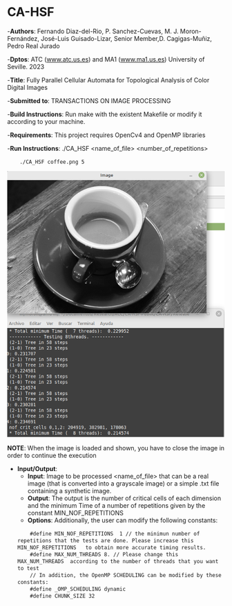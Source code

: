 # CA-HSF
-__Authors__: Fernando Diaz-del-Rio, P. Sanchez-Cuevas, M. J. Moron-Fernández, José-Luis Guisado-Lizar, Senior Member,D. Cagigas-Muñiz, Pedro Real Jurado

-__Dptos__: ATC (www.atc.us.es) and MA1 (www.ma1.us.es) University of Seville. 2023 

-__Title__: Fully Parallel Cellular Automata for Topological Analysis of Color Digital Images 

-__Submitted to__: TRANSACTIONS ON IMAGE PROCESSING

-__Build Instructions__: Run make with the existent Makefile or modify it according to your machine. 

-__Requirements__: This project requires OpenCv4 and OpenMP libraries

-__Run Instructions__: ./CA_HSF <name_of_file> <number_of_repetitions>
```
    ./CA_HSF coffee.png 5
```
![Example of execution](CA-HSF.png)


__NOTE__: When the image is loaded and shown, you have to close the image in order to continue the execution

- __Input/Output__:
    - __Input__: Image to be processed <name_of_file> that can be a real image (that is converted into a grayscale image) or a simple .txt file containing a synthetic image.
    - __Output__: The output is the number of critical cells of each dimension and the minimum Time of a number of repetitions given by the constant MIN_NOF_REPETITIONS  
    - __Options__: Additionally, the user can modify the following constants:  
    ```
        #define MIN_NOF_REPETITIONS  1 // the minimun number of repetitions that the tests are done. Please increase this MIN_NOF_REPETITIONS   to obtain more accurate timing results.
        #define MAX_NUM_THREADS 8. // Please change this MAX_NUM_THREADS  according to the number of threads that you want to test
        // In addition, the OpenMP SCHEDULING can be modified by these constants:    
        #define _OMP_SCHEDULING dynamic 
        #define CHUNK_SIZE 32
    ```

